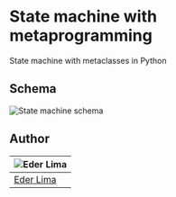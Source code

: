 # State machine with metaprogramming

State machine with metaclasses in Python

## Schema

![State machine schema](https://mermaid.ink/img/eyJjb2RlIjogImdyYXBoIExSXG5BW1N0YXRlXVxuQltwbGF5XVxuQ1twYXVzZV1cbkRbc3RvcF1cblxuQSAtLS0+IERcbkQgLS0+IEJcbkIgLS0+IERcbkIgLS0+IENcbkMgLS0+IEQifQ)

<!-- What a mess. :( -->

[//]: # '```mermaid'
[//]: # 'graph LR'
[//]: # 'A[State]'
[//]: # 'B[play]'
[//]: # 'C[pause]'
[//]: # 'D[stop]'
[//]: # 'A ---> D'
[//]: # 'D --> B'
[//]: # 'B --> D'
[//]: # 'B --> C'
[//]: # 'C --> D'
[//]: # '```'

## Author

| ![Eder Lima](https://github.com/Nxrth-x.png?size=100) |
| ----------------------------------------------------- |
| [Eder Lima](https://github.com/Nxrth-x)               |
